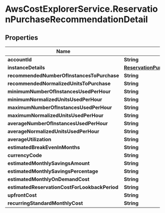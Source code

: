 # AwsCostExplorerService.ReservationPurchaseRecommendationDetail

## Properties

Name | Type | Description | Notes
------------ | ------------- | ------------- | -------------
**accountId** | **String** |  | [optional] 
**instanceDetails** | [**ReservationPurchaseRecommendationDetailInstanceDetails**](ReservationPurchaseRecommendationDetailInstanceDetails.md) |  | [optional] 
**recommendedNumberOfInstancesToPurchase** | **String** |  | [optional] 
**recommendedNormalizedUnitsToPurchase** | **String** |  | [optional] 
**minimumNumberOfInstancesUsedPerHour** | **String** |  | [optional] 
**minimumNormalizedUnitsUsedPerHour** | **String** |  | [optional] 
**maximumNumberOfInstancesUsedPerHour** | **String** |  | [optional] 
**maximumNormalizedUnitsUsedPerHour** | **String** |  | [optional] 
**averageNumberOfInstancesUsedPerHour** | **String** |  | [optional] 
**averageNormalizedUnitsUsedPerHour** | **String** |  | [optional] 
**averageUtilization** | **String** |  | [optional] 
**estimatedBreakEvenInMonths** | **String** |  | [optional] 
**currencyCode** | **String** |  | [optional] 
**estimatedMonthlySavingsAmount** | **String** |  | [optional] 
**estimatedMonthlySavingsPercentage** | **String** |  | [optional] 
**estimatedMonthlyOnDemandCost** | **String** |  | [optional] 
**estimatedReservationCostForLookbackPeriod** | **String** |  | [optional] 
**upfrontCost** | **String** |  | [optional] 
**recurringStandardMonthlyCost** | **String** |  | [optional] 


